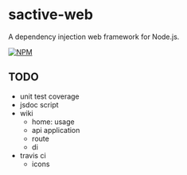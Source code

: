 # sactive-web

A dependency injection web framework for Node.js.

[![NPM](https://nodei.co/npm/sactive-web.png?downloads=true)](https://nodei.co/npm/sactive-web/)

## TODO

- unit test coverage
- jsdoc script
- wiki
  - home: usage
  - api application
  - route
  - di
- travis ci
  - icons